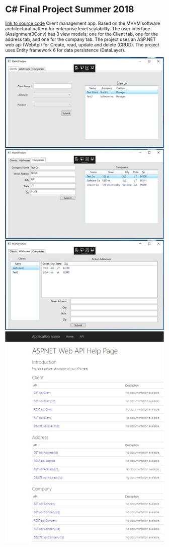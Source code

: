 # C# Final Project Summer 2018
<head>
<meta property="og:image" content="https://chardur.github.io/c-FinalSummer18/clientTab.jpg" />
</head>  
<a href="https://github.com/chardur/c-FinalSummer18/">link to source code</a>  
Client management app. Based on the MVVM software architectural pattern for enterprise level scalability.
The user interface (Assignment3Conv) has 3 view models; one for the Client tab, one for the address tab, and one for the company tab.
The project uses an ASP.NET web api (WebApi) for Create, read, update and delete (CRUD).
The project uses Entity framework 6 for data persistence (DataLayer).

<p>
<img src="clientTab.jpg" alt="image">
<img src="companyTab.jpg" alt="image">
<img src="addressTab.jpg" alt="image">
<img src="api.jpg" alt="image">
</p>

